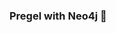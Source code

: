 ### Pregel with Neo4j 🚀



































































































































 



















































































































